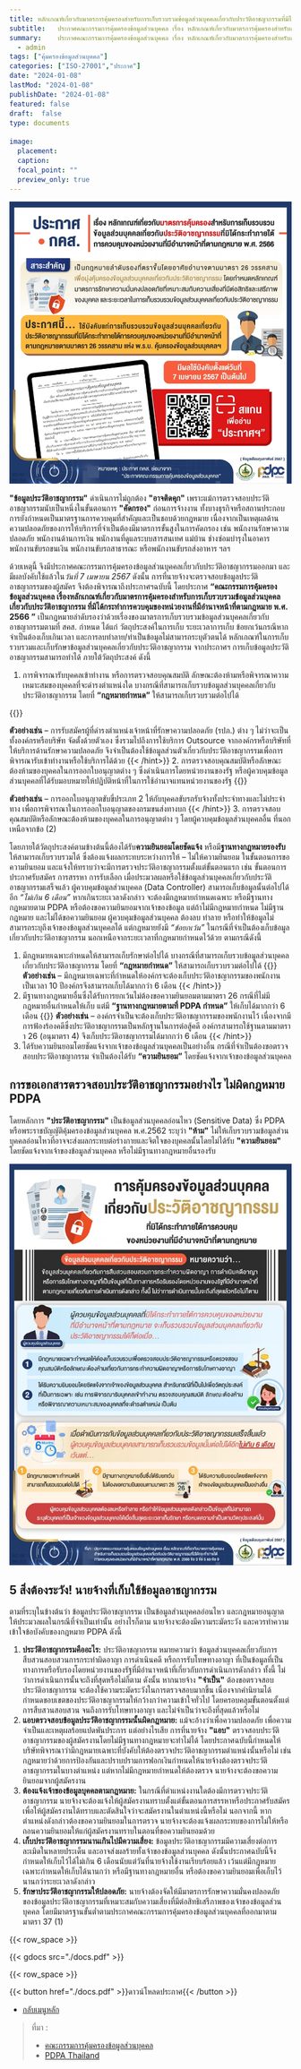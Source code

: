 ```yaml
---
title: หลักเกณฑ์เกี่ยวกับมาตรการคุ้มครองสำหรับการเก็บรวบรวมข้อมูลส่วนบุคคลเกี่ยวกับประวัติอาชญากรรมที่มิได้กระทำภายใต้การควบคุมของหน่วยงานที่มีอำนาจหน้าที่ตามกฎหมาย พ.ศ. 2566
subtitle: 	ประกาศคณะกรรมการคุ้มครองข้อมูลส่วนบุคคล เรื่อง หลักเกณฑ์เกี่ยวกับมาตรการคุ้มครองสำหรับการเก็บรวบรวมข้อมูลส่วนบุคคลเกี่ยวกับประวัติอาชญากรรมที่มิได้กระทำภายใต้การควบคุมของหน่วยงานที่มีอำนาจหน้าที่ตามกฎหมาย พ.ศ. 2566
summary: 	ประกาศคณะกรรมการคุ้มครองข้อมูลส่วนบุคคล เรื่อง หลักเกณฑ์เกี่ยวกับมาตรการคุ้มครองสำหรับการเก็บรวบรวมข้อมูลส่วนบุคคลเกี่ยวกับประวัติอาชญากรรมที่มิได้กระทำภายใต้การควบคุมของหน่วยงานที่มีอำนาจหน้าที่ตามกฎหมาย พ.ศ. 2566
  - admin
tags: ["คุ้มครองข้อมูลส่วนบุคคล"]
categories: ["ISO-27001","ประกาศ"]
date: "2024-01-08"
lastMod: "2024-01-08"
publishDate: "2024-01-08"
featured: false
draft:  false
type: documents

image:
  placement:
  caption:
  focal_point: ""
  preview_only: true
---
```


![](info-10.jpg)

**"ข้อมูลประวัติอาชญากรรม"** ดำเนินการไม่ถูกต้อง **"อาจติดคุก"** เพราะแม้การตรวจสอบประวัติอาชญากรรมนับเป็นหนึ่งในขั้นตอนการ **"คัดกรอง"** ก่อนการจ้างงาน ทั้งบางธุรกิจหรือสถานประกอบการยังกำหนดเป็นมาตรฐานการควบคุมที่สำคัญและเป็นชอบด้วยกฎหมาย เนื่องจากเป็นเหตุผลด้านความปลอดภัยของการให้บริการที่จำเป็นต้องมีมาตรการขั้นสูงในการคัดกรอง เช่น พนักงานรักษาความปลอดภัย พนักงานด้านการเงิน พนักงานที่ดูแลระบบสารสนเทศ แม่บ้าน ช่างซ่อมบำรุงในอาคาร พนักงานขับรถขนเงิน พนักงานขับรถสาธารณะ หรือพนักงานขับรถส่งอาหาร ฯลฯ

ด้วยเหตุนี้ จึงมีประกาศคณะกรรมการคุ้มครองข้อมูลส่วนบุคคลเกี่ยวกับประวัติอาชญากรรมออกมา และมีผลบังคับใช้แล้วใน*วันที่ 7 เมษายน 2567* ดังนั้น การที่นายจ้างจะตรวจสอบข้อมูลประวัติอาชญากรรมของผู้สมัคร จึงต้องพิจารณาถึงประกาศฯฉบับนี้
โดยประกาศ **“คณะกรรมการคุ้มครองข้อมูลส่วนบุคคล เรื่องหลักเกณฑ์เกี่ยวกับมาตรการคุ้มครองสำหรับการเก็บรวบรวมข้อมูลส่วนบุคคลเกี่ยวกับประวัติอาชญากรรม ที่มิได้กระทำการควบคุมของหน่วยงานที่มีอำนาจหน้าที่ตามกฎหมาย พ.ศ. 2566 ”** เป็นกฎหมายลำดับรองว่าด้วยเรื่องของมาตรการเก็บรวบรวมข้อมูลส่วนบุคคลเกี่ยวกับอาชญากรรมตามที่ สคส. กำหนด ได้แก่ วัตถุประสงค์ในการเก็บ ระยะเวลาการเก็บ ข้อยกเว้นกรณีหากจำเป็นต้องเก็บเกินเวลา และการลบทำลาย/ทำเป็นข้อมูลไม่สามารถระบุตัวตนได้
หลักเกณฑ์ในการเก็บรวบรวมและเก็บรักษาข้อมูลส่วนบุคคลเกี่ยวกับประวัติอาชญากรรม
จากประกาศฯ การเก็บข้อมูลประวัติอาชญากรรมสามารถทำได้ ภายใต้วัตถุประสงค์ ดังนี้
1. การพิจารณารับบุคคลเข้าทำงาน หรือการตรวจสอบคุณสมบัติ ลักษณะต้องห้ามหรือพิจารณาความเหมาะสมของบุคคลที่จะดำรงตำแหน่งใด
บางกรณีที่สามารถเก็บรวบข้อมูลส่วนบุคคลเกี่ยวกับประวัติอาชญากรรม โดยที่ **“กฎหมายกำหนด”** ให้สามารถเก็บรวบรวมต่อไปได้

{{<hint success>}}

**ตัวอย่างเช่น** – การรับสมัครผู้ที่ดำรงตำแหน่งเจ้าหน้าที่รักษาความปลอดภัย (รปภ.) ต่าง ๆ ไม่ว่าจะเป็นทั้งองค์กรหรือบริษัท จัดตั้งด้วยตัวเอง ซึ่งรวมไปถึงการใช้บริการ Outsource จากองค์กรหรือบริษัทที่ให้บริการด้านรักษาความปลอดภัย จึงจำเป็นต้องใช้ข้อมูลส่วนตัวเกี่ยวกับประวัติอาชญากรรมเพื่อการพิจารณารับเข้าทำงานหรือใช้บริการได้ด้วย
{{< /hint>}}
2. การตรวจสอบคุณสมบัติหรือลักษณะต้องห้ามของบุคคลในการออกใบอนุญาตต่าง ๆ
ซึ่งดำเนินการโดยหน่วยงานของรัฐ หรือผู้ควบคุมข้อมูลส่วนบุคคลที่ได้รับมอบหมายให้ปฏิบัติหน้าที่ในการใช้อำนาจแทนหน่วยงานของรัฐ
{{<hint success>}}

**ตัวอย่างเช่น** – การออกใบอนุญาตขับขี่ประเภท 2 ให้กับบุคคลขับรถรับจ้างทั้งประจำทางและไม่ประจำทาง เพื่อการพิจารณาในการออกใบอนุญาตของกรมขนส่งทางบก
{{< /hint>}}
3. การตรวจสอบคุณสมบัติหรือลักษณะต้องห้ามของบุคคลในการอนุญาตต่าง ๆ โดยผู้ควบคุมข้อมูลส่วนบุคคลอื่น ที่นอกเหนือจากข้อ (2)
 

โดยภายใต้วัตถุประสงค์ตามข้างต้นนี้ต้องได้รับ**ความยินยอมโดยชัดแจ้ง** หรือมี**ฐานทางกฎหมายรองรับ**ให้สามารถเก็บรวบรวมได้  ซึ่งต้องแจ้งผลกระทบระหว่างการให้ – ไม่ให้ความยินยอม ในขั้นตอนการขอความยินยอม และแจ้งให้ทราบว่าจะมีการตรวจประวัติอาชญากรรมตั้งแต่ขั้นตอนแรก เช่น ขั้นตอนการประกาศรับสมัคร การสรรหา การรับเลือก 
เมื่อประมวลผลหรือใช้ข้อมูลส่วนบุคคลเกี่ยวกับประวัติอาชญากรรมเสร็จแล้ว ผู้ควบคุมข้อมูลส่วนบุคคล (Data Controller) สามารถเก็บข้อมูลนั้นต่อไปได้อีก *“ไม่เกิน 6 เดือน”* หากเกินระยะเวลาดังกล่าว จะต้องมีกฎหมายกำหนดเฉพาะ หรือมีฐานทางกฎหมายตาม PDPA หรือต้องขอความยินยอมจากเจ้าของข้อมูล แต่ถ้าไม่มีกฎหมายกำหนด ไม่มีฐานกฎหมาย และไม่ได้ขอความยินยอม ผู้ควบคุมข้อมูลส่วนบุคคล ต้องลบ ทำลาย หรือทำให้ข้อมูลไม่สามารถระบุถึงเจ้าของข้อมูลส่วนบุคคลได้
แต่กฎหมายยังมี *“ข้อยกเว้น”* ในกรณีที่จำเป็นต้องเก็บข้อมูลเกี่ยวกับประวัติอาชญากรรม นอกเหนือจากระยะเวลาที่กฎหมายกำหนดไว้ด้วย ตามกรณีดังนี้
1. มีกฎหมายเฉพาะกำหนดให้สามารถเก็บรักษาต่อไปได้
บางกรณีที่สามารถเก็บรวบข้อมูลส่วนบุคคลเกี่ยวกับประวัติอาชญากรรม โดยที่ **“กฎหมายกำหนด”** ให้สามารถเก็บรวบรวมต่อไปได้
{{<hint success>}}
**ตัวอย่างเช่น** – มีกฎหมายเฉพาะที่กำหนดให้องค์กรจะต้องเก็บประวัติอาชญากรรมของพนักงานเป็นเวลา 10 ปีองค์กรจึงสามารถเก็บได้มากกว่า 6 เดือน
{{< /hint>}}
2. มีฐานทางกฎหมายอื่นซึ่งได้รับการยกเว้นไม่ต้องขอความยินยอมตามมาตรา 26
กรณีที่ไม่มีกฎหมายอื่นกำหนดให้เก็บ แต่มี **“ฐานทางกฎหมายตามที่ PDPA กำหนด”** ให้เก็บได้มากกว่า 6 เดือน
{{<hint success>}}
**ตัวอย่างเช่น** – องค์กรจำเป็นจะต้องเก็บประวัติอาชญากรรมของพนักงานไว้ เนื่องจากมีการฟ้องร้องคดีซึ่งประวัติอาชญากรรมเป็นหลักฐานในการต่อสู้คดี องค์กรสามารถใช้ฐานตามมาตราา 26 (อนุมาตรา 4) จึงเก็บประวัติอาชญากรรมได้มากกว่า 6  เดือน
{{< /hint>}}
3. ได้รับความยินยอมโดยชัดแจ้งจากเจ้าของข้อมูลส่วนบุคคลเป็นอย่างอื่น
กรณีที่จำเป็นต้องขอตรวจสอบประวัติอาชญากรรม จำเป็นต้องได้รับ **“ความยินยอม”** โดยชัดแจ้งจากเจ้าของข้อมูลส่วนบุคคล

## การขอเอกสารตรวจสอบประวัติอาชญากรรมอย่างไร ไม่ผิดกฎหมาย PDPA

โดยหลักการ **"ประวัติอาชญากรรม"** เป็นข้อมูลส่วนบุคคลอ่อนไหว (Sensitive Data) ซึ่ง PDPA หรือพระราชบัญญัติคุ้มครองข้อมูลส่วนบุคคล พ.ศ.2562 ระบุว่า **"ห้าม"** ไม่ให้เก็บรวบรวมข้อมูลส่วนบุคคลอ่อนไหวที่อาจจะส่งผลกระทบต่อร่างกายและจิตใจของบุคคลนั้นโดยไม่ได้รับ **"ความยินยอม"** โดยชัดแจ้งจากเจ้าของข้อมูลส่วนบุคคล หรือไม่มีฐานทางกฎหมายอื่นรองรับ

![](info-11.jpg)

## 5 สิ่งต้องระวัง! นายจ้างที่เก็บใช้ข้อมูลอาชญากรรม
ตามที่ระบุในข้างต้นว่า ข้อมูลประวัติอาชญากรรม เป็นข้อมูลส่วนบุคคลอ่อนไหว และกฎหมายอนุญาตให้ประมวลผลในกรณีที่จำเป็นเท่านั้น อย่างไรก็ตาม นายจ้างจะต้องมีความระมัดระวัง และควรทำความเข้าใจข้อบังคับของกฎหมาย PDPA ดังนี้
1. **ประวัติอาชญากรรมคืออะไร:** ประวัติอาชญากรรม หมายความว่า ข้อมูลส่วนบุคคลเกี่ยวกับการสืบสวนสอบสวนการกระทำผิดอาญา การดำเนินคดี หรือการรับโทษทางอาญา ที่เป็นข้อมูลที่เป็นทางการหรือรับรองโดยหน่วยงานของรัฐที่มีอำนาจหน้าที่เกี่ยวกับการดำเนินการดังกล่าว ทั้งนี้ ไม่ว่าการดำเนินการนั้นจะถึงที่สุดหรือไม่ก็ตาม 
ดังนั้น หากนายจ้าง **"จำเป็น"** ต้องขอตรวจสอบประวัติอาชญากรรม จะต้องใช้ความระมัดระวังในการตรวจสอบมากขึ้น เนื่องจากคำนิยามได้กำหนดขอบเขตของประวัติอาชญากรรมให้กว้างกว่าความเข้าใจทั่วไป โดยครอบคลุมขั้นตอนตั้งแต่การสืบสวนสอบสวน จนถึงการรับโทษทางอาญา และไม่จำเป็นว่าจะถึงที่สุดแล้วหรือไม่ 
2. **แอบตรวจสอบข้อมูลประวัติอาชญากรรมนั้นผิดกฎหมาย:** แม้จะอ้างว่าเพื่อความปลอดภัย เพื่อความจำเป็นและเหตุผลร้อยแปดพันประการ แต่อย่างไรเสีย การที่นายจ้าง **"แอบ"** ตรวจสอบประวัติอาชญากรรมของผู้สมัครงานโดยไม่มีฐานทางกฎหมายจะทำไม่ได้ โดยประกาศฉบับนี้กำหนดให้บริษัทพิจารณาว่ามีกฎหมายเฉพาะที่บังคับให้ต้องตรวจประวัติอาชญากรรมตำแหน่งนั้นหรือไม่ เช่น กฎหมายว่าด้วยการป้องกันและปราบปรามการฟอกเงินกำหนดให้นายจ้างต้องตรวจประวัติอาชญากรรมในบางตำแหน่ง แต่หากไม่มีกฎหมายกำหนดให้ต้องตรวจ นายจ้างจะต้องขอความยินยอมจากผู้สมัครงาน
3. **ต้องแจ้งเจ้าของข้อมูลบุคคลตามกฎหมาย:** ในกรณีที่ตำแหน่งงานใดต้องมีการตรวจประวัติอาชญากรรม นายจ้างจะต้องแจ้งให้ผู้สมัครงานทราบตั้งแต่ขั้นตอนการสรรหาหรือประกาศรับสมัคร เพื่อให้ผู้สมัครงานได้ทราบและตัดสินใจว่าจะสมัครงานในตำแหน่งนี้หรือไม่ 
นอกจากนี้ หากตำแหน่งดังกล่าวต้องขอความยินยอมในการตรวจ นายจ้างจะต้องแจ้งผลกระทบของการไม่ให้หรือถอนความยินยอมให้แก่ผู้สมัครงานทราบในตอนที่ขอความยินยอมด้วย
4. **เก็บประวัติอาชญากรรมนานเกินไปมีความเสี่ยง:** ข้อมูลประวัติอาชญากรรมมีความเสี่ยงต่อการละเมิดในหลายประเด็น และอาจส่งผลร้ายทั้งเจ้าของข้อมูลส่วนบุคคล ดังนั้นประกาศฉบับนี้จึงกำหนดให้เก็บไว้ได้ไม่เกิน 6 เดือนนับแต่วันที่นายจ้างใช้งานเรียบร้อยแล้ว เว้นแต่มีกฎหมายเฉพาะกำหนดให้เก็บได้นานกว่า หรือมีฐานทางกฎหมายอื่น หรือต้องขอความยินยอมเพื่อเก็บไว้นานกว่าระยะเวลาดังกล่าว
5. **รักษาประวัติอาชญากรรมให้ปลอดภัย:** นายจ้างต้องจัดให้มีมาตรการรักษาความมั่นคงปลอดภัย ของข้อมูลประวัติอาชญากรรมที่เหมาะสมกับความเสี่ยงที่มีต่อสิทธิเสรีภาพของเจ้าของข้อมูลส่วนบุคคล โดยมีมาตรฐานขั้นต่ำตามประกาศคณะกรรมการคุ้มครองข้อมูลส่วนบุคคลที่ออกมาตามมาตรา 37 (1)

{{< row_space >}}

{{< gdocs src="./docs.pdf" >}}

{{< row_space >}}

 

{{< button href="./docs.pdf" >}}ดาวน์โหลดประกาศ{{< /button >}}

- [กลับเมนูหลัก](../../section/)

> ที่มา : 
> - [คณะกรรมการคุ้มครองข้อมูลส่วนบุคคล](https://www.pdpc.or.th/2564/)
> - [PDPA Thailand](https://pdpathailand.com/news-article/criminal-profilers/)